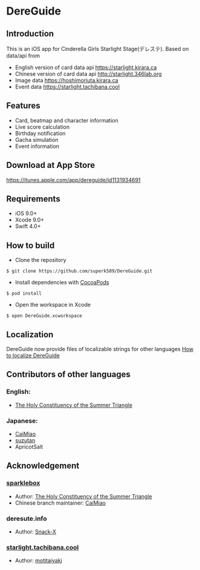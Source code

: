 # DereGuide

## Introduction
This is an iOS app for Cinderella Girls Starlight Stage(デレステ). Based on data/api from   
* English version of card data api <https://starlight.kirara.ca>
* Chinese version of card data api <http://starlight.346lab.org>
* Image data <https://hoshimoriuta.kirara.ca>
* Event data <https://starlight.tachibana.cool>

## Features
* Card, beatmap and character information
* Live score calculation
* Birthday notification
* Gacha simulation
* Event information

## Download at App Store
<https://itunes.apple.com/app/dereguide/id1131934691>

## Requirements
* iOS 9.0+
* Xcode 9.0+
* Swift 4.0+

## How to build
* Clone the repository
```
$ git clone https://github.com/superk589/DereGuide.git
```
* Install dependencies with [CocoaPods](https://cocoapods.org)
```
$ pod install
```
* Open the workspace in Xcode
```
$ open DereGuide.xcworkspace
```

## Localization
DereGuide now provide files of localizable strings for other languages
[How to localize DereGuide](https://github.com/superk589/DereGuide/wiki)

## Contributors of other languages
### English:
* [The Holy Constituency of the Summer Triangle](https://github.com/summertriangle-dev)

### Japanese:
* [CaiMiao](https://github.com/CaiMiao)
* [suzutan](https://github.com/suzutan)
* ApricotSalt

## Acknowledgement
### [sparklebox](https://github.com/summertriangle-dev/sparklebox)
* Author: [The Holy Constituency of the Summer Triangle](https://github.com/summertriangle-dev)
* Chinese branch maintainer: [CaiMiao](https://github.com/CaiMiao)  

### deresute.info
* Author: [Snack-X](https://github.com/Snack-X)

### [starlight.tachibana.cool](https://starlight.tachibana.cool)
* Author: [motitaiyaki](https://github.com/motitaiyaki)
